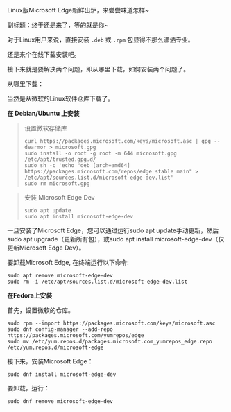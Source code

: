 Linux版Microsoft Edge新鲜出炉，来尝尝味道怎样~

副标题：终于还是来了，等的就是你~







对于Linux用户来说，直接安装 `.deb` 或 `.rpm` 包显得不那么潇洒专业。

还是来个在线下载安装吧。

接下来就是要解决两个问题，即从哪里下载，如何安装两个问题了。

从哪里下载：

当然是从微软的Linux软件仓库下载了。



**在 Debian/Ubuntu 上安装**

>设置微软存储库
>
>```shell
>curl https://packages.microsoft.com/keys/microsoft.asc | gpg --dearmor > microsoft.gpg
>sudo install -o root -g root -m 644 microsoft.gpg /etc/apt/trusted.gpg.d/
>sudo sh -c 'echo "deb [arch=amd64] https://packages.microsoft.com/repos/edge stable main" > /etc/apt/sources.list.d/microsoft-edge-dev.list'
>sudo rm microsoft.gpg
>```

>安装 Microsoft Edge Dev
>
>```
>sudo apt update
>sudo apt install microsoft-edge-dev
>```



一旦安装了Microsoft Edge，您可以通过运行sudo apt update手动更新，然后sudo apt  upgrade（更新所有包），或sudo apt install microsoft-edge-dev（仅更新Microsoft Edge  Dev）。



要卸载Microsoft Edge, 在终端运行以下命令:

```
sudo apt remove microsoft-edge-dev
sudo rm -i /etc/apt/sources.list.d/microsoft-edge-dev.list
```



**在Fedora上安装**

首先，设置微软的仓库。

```
sudo rpm --import https://packages.microsoft.com/keys/microsoft.asc
sudo dnf config-manager --add-repo https://packages.microsoft.com/yumrepos/edge
sudo mv /etc/yum.repos.d/packages.microsoft.com_yumrepos_edge.repo /etc/yum.repos.d/microsoft-edge
```

接下来，安装Microsoft Edge：

```
sudo dnf install microsoft-edge-dev
```

要卸载，运行：

```
sudo dnf remove microsoft-edge-dev
```